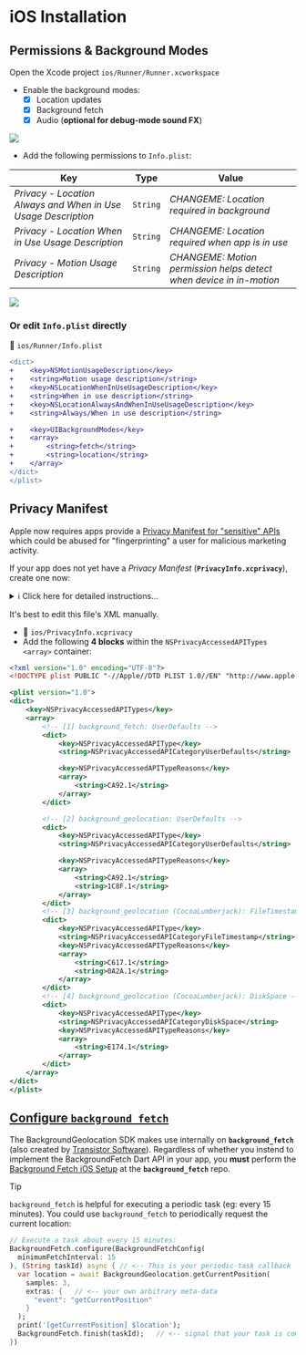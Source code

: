 # iOS Installation

## Permissions & Background Modes

Open the Xcode project `ios/Runner/Runner.xcworkspace`

- Enable the background modes:
    - [x] Location updates
    - [x] Background fetch
    - [x] Audio (**optional for debug-mode sound FX**)

![](https://dl.dropboxusercontent.com/s/kg8zowl8jscoioo/iOS-background-modes.png?dl=1)

- Add the following permissions to `Info.plist`:

| Key | Type | Value |
|-----|-------|-------------|
| *Privacy - Location Always and When in Use Usage Description* | `String` | *CHANGEME: Location required in background* |
| *Privacy - Location When in Use Usage Description* | `String` | *CHANGEME: Location required when app is in use* |
| *Privacy - Motion Usage Description* | `String` | *CHANGEME: Motion permission helps detect when device in in-motion* |

![](https://dl.dropboxusercontent.com/s/wyoejgko6xq4pi4/iOS-permissions.png?dl=1)

### Or edit `Info.plist` directly

:open_file_folder: `ios/Runner/Info.plist`

```diff
<dict>
+    <key>NSMotionUsageDescription</key>
+    <string>Motion usage description</string>
+    <key>NSLocationWhenInUseUsageDescription</key>
+    <string>When in use description</string>
+    <key>NSLocationAlwaysAndWhenInUseUsageDescription</key>
+    <string>Always/When in use description</string>

+    <key>UIBackgroundModes</key>
+    <array>
+        <string>fetch</string>
+        <string>location</string>
+    </array>
</dict>
</plist>
```

## Privacy Manifest

Apple now requires apps provide a [Privacy Manifest for "sensitive" APIs](https://developer.apple.com/documentation/bundleresources/privacy_manifest_files/describing_use_of_required_reason_api?language=objc) which could be abused for "fingerprinting" a user for malicious marketing activity.

If your app does not yet have a *Privacy Manifest* (__`PrivacyInfo.xcprivacy`__), create one now:

<details>
    <summary>ℹ️ Click here for detailed instructions...</summary>

- In XCode, __`File -> New -> File...`__:

![](https://dl.dropboxusercontent.com/scl/fi/n28028i3fbrxd67u491w2/file-new-PrivacyInfo.png?rlkey=sc7s1lyy8fli2c1hz2cfa4cpm&dl=1)

- Be sure to enable your `Targets: [x] YourApp`:

![](https://dl.dropboxusercontent.com/scl/fi/pmbfn5jypvns6r5pyhnui/file-new-PrivacyInfo-targets.png?rlkey=epvjffar23bxgyi9xax9ys40i&dl=1)


</details>


It's best to edit this file's XML manually.
- :open_file_folder: `ios/PrivacyInfo.xcprivacy`
- Add the following __4 blocks__ within the `NSPrivacyAccessedAPITypes` `<array>` container:

```xml
<?xml version="1.0" encoding="UTF-8"?>
<!DOCTYPE plist PUBLIC "-//Apple//DTD PLIST 1.0//EN" "http://www.apple.com/DTDs/PropertyList-1.0.dtd">

<plist version="1.0">
<dict>
    <key>NSPrivacyAccessedAPITypes</key>
    <array>
        <!-- [1] background_fetch: UserDefaults -->
        <dict>
            <key>NSPrivacyAccessedAPIType</key>
            <string>NSPrivacyAccessedAPICategoryUserDefaults</string>

            <key>NSPrivacyAccessedAPITypeReasons</key>
            <array>
                <string>CA92.1</string>
            </array>
        </dict>

        <!-- [2] background_geolocation: UserDefaults -->
        <dict>
            <key>NSPrivacyAccessedAPIType</key>
            <string>NSPrivacyAccessedAPICategoryUserDefaults</string>

            <key>NSPrivacyAccessedAPITypeReasons</key>
            <array>
                <string>CA92.1</string>
                <string>1C8F.1</string>
            </array>
        </dict>
        <!-- [3] background_geolocation (CocoaLumberjack): FileTimestamp -->
        <dict>
            <key>NSPrivacyAccessedAPIType</key>
            <string>NSPrivacyAccessedAPICategoryFileTimestamp</string>
            <key>NSPrivacyAccessedAPITypeReasons</key>
            <array>
                <string>C617.1</string>
                <string>0A2A.1</string>
            </array>
        </dict>
        <!-- [4] background_geolocation (CocoaLumberjack): DiskSpace -->
        <dict>
            <key>NSPrivacyAccessedAPIType</key>
            <string>NSPrivacyAccessedAPICategoryDiskSpace</string>
            <key>NSPrivacyAccessedAPITypeReasons</key>
            <array>
                <string>E174.1</string>
            </array>
        </dict>
    </array>
</dict>
</plist>
```

## [Configure `background_fetch`](https://github.com/transistorsoft/flutter_background_fetch/blob/master/help/INSTALL-IOS.md)

The BackgroundGeolocation SDK makes use internally on __`background_fetch`__ (also created by [Transistor Software](https://www.transistorsoft.com)).  Regardless of whether you instend to implement the BackgroundFetch Dart API in your app, you **must** perform the [Background Fetch iOS Setup](https://github.com/transistorsoft/flutter_background_fetch/blob/master/help/INSTALL-IOS.md) at the __`background_fetch`__ repo.

> [!TIP]
> `background_fetch` is helpful for executing a periodic task (eg: every 15 minutes).  You could use `background_fetch` to periodically request the current location:

```dart
// Execute a task about every 15 minutes:
BackgroundFetch.configure(BackgroundFetchConfig(
  minimumFetchInterval: 15
), (String taskId) async { // <-- This is your periodic-task callback  
  var location = await BackgroundGeolocation.getCurrentPosition(
    samples: 3,
    extras: {   // <-- your own arbitrary meta-data
      "event": "getCurrentPosition"
    }
  );
  print('[getCurrentPosition] $location');
  BackgroundFetch.finish(taskId);   // <-- signal that your task is complete
})
```